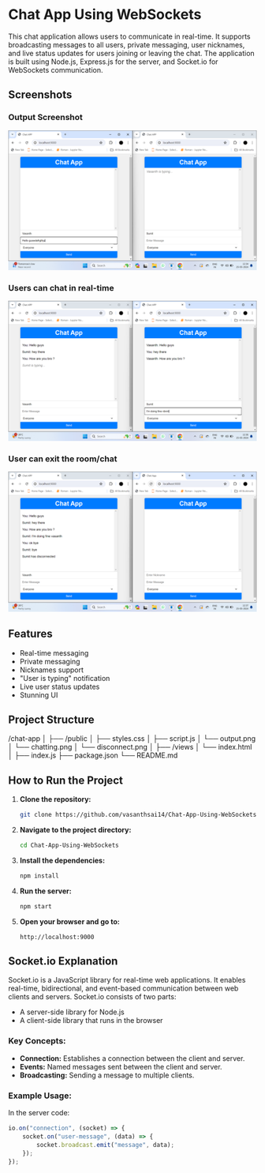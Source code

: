 # Chat App Using WebSockets

This chat application allows users to communicate in real-time. It supports broadcasting messages to all users, private messaging, user nicknames, and live status updates for users joining or leaving the chat. The application is built using Node.js, Express.js for the server, and Socket.io for WebSockets communication.

## Screenshots

### Output Screenshot
![Output Screenshot](public/output.png)

### Users can chat in real-time
![Chatting Screenshot](public/chatting.png)

### User can exit the room/chat
![Disconnect Screenshot](public/disconnect.png)

## Features

- Real-time messaging
- Private messaging
- Nicknames support
- "User is typing" notification
- Live user status updates
- Stunning UI

## Project Structure
/chat-app
│
├── /public
│ ├── styles.css 
│ ├── script.js 
│ └── output.png
│ └── chatting.png 
│ └── disconnect.png 
│
├── /views
│ └── index.html 
│
├── index.js 
├── package.json
└── README.md 

## How to Run the Project

1. **Clone the repository:**

    ```bash
    git clone https://github.com/vasanthsai14/Chat-App-Using-WebSockets.git
    ```

2. **Navigate to the project directory:**

    ```bash
    cd Chat-App-Using-WebSockets
    ```

3. **Install the dependencies:**

    ```bash
    npm install
    ```

4. **Run the server:**

    ```bash
    npm start
    ```

5. **Open your browser and go to:**

    ```
    http://localhost:9000
    ```

## Socket.io Explanation

Socket.io is a JavaScript library for real-time web applications. It enables real-time, bidirectional, and event-based communication between web clients and servers. Socket.io consists of two parts:

- A server-side library for Node.js
- A client-side library that runs in the browser

### Key Concepts:

- **Connection:** Establishes a connection between the client and server.
- **Events:** Named messages sent between the client and server.
- **Broadcasting:** Sending a message to multiple clients.

### Example Usage:

In the server code:
```javascript
io.on("connection", (socket) => {
    socket.on("user-message", (data) => {
        socket.broadcast.emit("message", data);
    });
});

